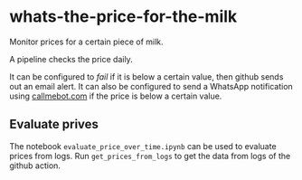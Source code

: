 # whats-the-price-for-the-milk

Monitor prices for a certain piece of milk.

A pipeline checks the price daily.

It can be configured to _fail_ if it is below a certain value, then github sends
out an email alert.
It can also be configured to send a WhatsApp notification using
[callmebot.com](https://www.callmebot.com/blog/free-api-whatsapp-messages/)
if the price is below a certain value.


## Evaluate prives

The notebook `evaluate_price_over_time.ipynb` can be used to evaluate prices from logs.
Run `get_prices_from_logs` to get the data from logs of the github action.